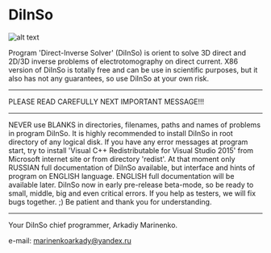 # DiInSo
![alt text](https://i.ibb.co/Gn0B5jQ/d-IInso-logo.png)

Program 'Direct-Inverse Solver' (DiInSo) is orient to solve 3D direct and 2D/3D inverse problems of electrotomography on direct current.
X86 version of DiInSo is totally free and can be use in scientific purposes, but it also has not any guarantees, so use DiInSo at your own risk.

-------------------------

PLEASE READ CAREFULLY NEXT IMPORTANT MESSAGE!!!

-------------------------

NEVER use BLANKS in directories, filenames, paths and names of problems in program DiInSo.
It is highly recommended to install DiInSo in root directory of any logical disk.
If you have any error messages at program start, try to install 'Visual C++ Redistributable for Visual Studio 2015' from Microsoft internet site or from directory 'redist'.
At that moment only RUSSIAN full documentation of DiInSo available, but interface and hints of program on ENGLISH language. ENGLISH full documentation will be available later.
DiInSo now in early pre-release beta-mode, so be ready to small, middle, big and even critical errors. If you help as testers, we will fix bugs together. ;)
Be patient and thank you for understanding.

-------------------------

Your DiInSo chief programmer, Arkadiy Marinenko.

e-mail: marinenkoarkady@yandex.ru
